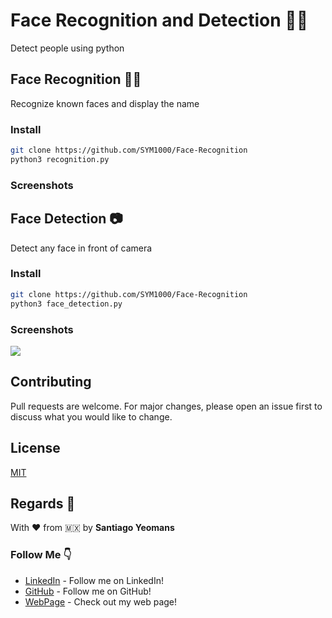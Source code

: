 # Face Recognition and Detection 👨‍💻

Detect people using python

## Face Recognition 🙋‍♂️

Recognize known faces and display the name

### Install
```bash
git clone https://github.com/SYM1000/Face-Recognition
python3 recognition.py
```

### Screenshots


## Face Detection 📷

Detect any face in front of camera

### Install
```bash
git clone https://github.com/SYM1000/Face-Recognition
python3 face_detection.py
```

### Screenshots
![](https://github.com/SYM1000/Face-Recognition/blob/master/Screenshots/face_detection.gif)



## Contributing
Pull requests are welcome. For major changes, please open an issue first to discuss what you would like to change.

## License
[MIT](https://choosealicense.com/licenses/mit/)

## Regards 🎈
With ❤️ from 🇲🇽 by **Santiago Yeomans**

### Follow Me 👇
* [LinkedIn](https://www.linkedin.com/in/santiago-yeomans/) - Follow me on LinkedIn!
* [GitHub](https://github.com/SYM1000) - Follow me on GitHub!
* [WebPage](www.santiagoyeomans.com) - Check out my web page!
